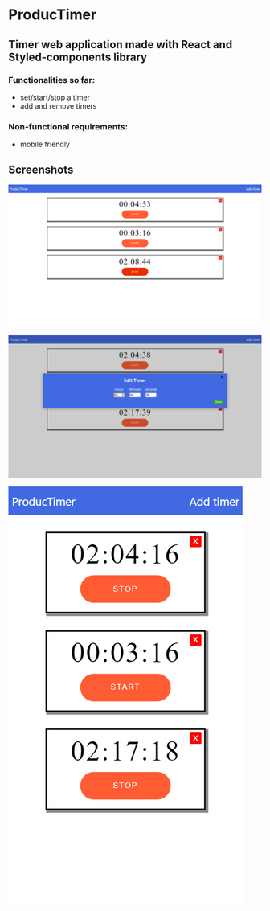<h1>ProducTimer</h1>
<h2>Timer web application made with React and Styled-components library</h2>

<h3>Functionalities so far:</h3>
<ul>
  <li>set/start/stop a timer</li>
  <li>add and remove timers</li>
</ul>

<h3>Non-functional requirements:</h3>
<ul>
  <li>mobile friendly</li>
</ul>

<h2>Screenshots</h2>

![Test Image 1](showcase1.png)

![Test Image 1](showcase2.png)

![Test Image 1](showcase3.png)
